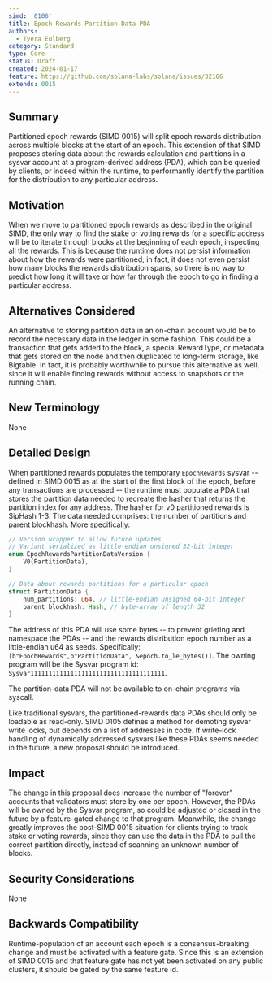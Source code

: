```yaml
---
simd: '0106'
title: Epoch Rewards Partition Data PDA
authors:
  - Tyera Eulberg
category: Standard
type: Core
status: Draft
created: 2024-01-17
feature: https://github.com/solana-labs/solana/issues/32166
extends: 0015
---
```


## Summary

Partitioned epoch rewards (SIMD 0015) will split epoch rewards distribution
across multiple blocks at the start of an epoch. This extension of that SIMD
proposes storing data about the rewards calculation and partitions in a sysvar
account at a program-derived address (PDA), which can be queried by clients, or
indeed within the runtime, to performantly identify the partition for the
distribution to any particular address.

## Motivation

When we move to partitioned epoch rewards as described in the original SIMD, the
only way to find the stake or voting rewards for a specific address will be to
iterate through blocks at the beginning of each epoch, inspecting all the
rewards. This is because the runtime does not persist information about how the
rewards were partitioned; in fact, it does not even persist how many blocks the
rewards distribution spans, so there is no way to predict how long it will take
or how far through the epoch to go in finding a particular address.

## Alternatives Considered

An alternative to storing partition data in an on-chain account would be to
record the necessary data in the ledger in some fashion. This could be a
transaction that gets added to the block, a special RewardType, or metadata that
gets stored on the node and then duplicated to long-term storage, like Bigtable.
In fact, it is probably worthwhile to pursue this alternative as well, since it
will enable finding rewards without access to snapshots or the running chain.

## New Terminology

None

## Detailed Design

When partitioned rewards populates the temporary `EpochRewards` sysvar --
defined in SIMD 0015 as at the start of the first block of the epoch, before any
transactions are processed -- the runtime must populate a PDA that stores the
partition data needed to recreate the hasher that returns the partition index
for any address. The hasher for v0 partitioned rewards is SipHash 1-3. The data
needed comprises: the number of partitions and parent blockhash. More
specifically:

```rust
// Version wrapper to allow future updates
// Variant serialized as little-endian unsigned 32-bit integer
enum EpochRewardsPartitionDataVersion {
    V0(PartitionData),
}

// Data about rewards partitions for a particular epoch
struct PartitionData {
    num_partitions: u64, // little-endian unsigned 64-bit integer
    parent_blockhash: Hash, // byte-array of length 32
}
```

The address of this PDA will use some bytes -- to prevent griefing and namespace
the PDAs -- and the rewards distribution epoch number as a little-endian u64 as
seeds. Specifically: `[b"EpochRewards",b"PartitionData", &epoch.to_le_bytes()]`.
The owning program will be the Sysvar program id:
`Sysvar1111111111111111111111111111111111111`.

The partition-data PDA will not be available to on-chain programs via syscall.

Like traditional sysvars, the partitioned-rewards data PDAs should only be
loadable as read-only. SIMD 0105 defines a method for demoting sysvar write
locks, but depends on a list of addresses in code. If write-lock handling of
dynamically addressed sysvars like these PDAs seems needed in the future, a new
proposal should be introduced.

## Impact

The change in this proposal does increase the number of "forever" accounts that
validators must store by one per epoch. However, the PDAs will be owned by the
Sysvar program, so could be adjusted or closed in the future by a feature-gated
change to that program. Meanwhile, the change greatly improves the post-SIMD
0015 situation for clients trying to track stake or voting rewards, since they
can use the data in the PDA to pull the correct partition directly, instead of
scanning an unknown number of blocks.

## Security Considerations

None

## Backwards Compatibility

Runtime-population of an account each epoch is a consensus-breaking change and
must be activated with a feature gate. Since this is an extension of SIMD 0015
and that feature gate has not yet been activated on any public clusters, it
should be gated by the same feature id.
